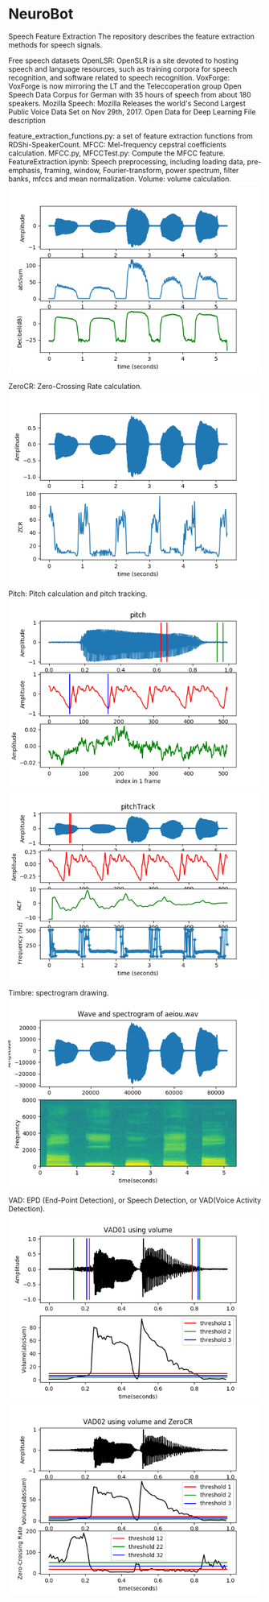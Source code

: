 # NeuroBot
Speech Feature Extraction
The repository describes the feature extraction methods for speech signals.

Free speech datasets
OpenLSR: OpenSLR is a site devoted to hosting speech and language resources, such as training corpora for speech recognition, and software related to speech recognition.
VoxForge: VoxForge is now mirroring the LT and the Teleccoperation group Open Speech Data Corpus for German with 35 hours of speech from about 180 speakers.
Mozilla Speech: Mozilla Releases the world's Second Largest Public Voice Data Set on Nov 29th, 2017.
Open Data for Deep Learning
File description

feature_extraction_functions.py: a set of feature extraction functions from RDShi-SpeakerCount.
MFCC: Mel-frequency cepstral coefficients calculation.
MFCC.py, MFCCTest.py: Compute the MFCC feature.
FeatureExtraction.ipynb: Speech preprocessing, including loading data, pre-emphasis, framing, window, Fourier-transform, power spectrum, filter banks, mfccs and mean normalization.
Volume: volume calculation.
![](https://github.com/raj2199/NeuroBot/blob/main/Volume/VolumeTest.png?raw=true)


ZeroCR: Zero-Crossing Rate calculation.
![](https://github.com/raj2199/NeuroBot/blob/main/ZeroCR/ZeroCR.png?raw=true)

Pitch: Pitch calculation and pitch tracking.
![](https://github.com/raj2199/NeuroBot/blob/main/Pitch/pitch.png?raw=true)
![](https://github.com/raj2199/NeuroBot/blob/main/Pitch/pitchTrack.png?raw=true)

Timbre: spectrogram drawing.
![](https://github.com/raj2199/NeuroBot/blob/main/Timbre/spectrogram.png?raw=true)

VAD: EPD (End-Point Detection), or Speech Detection, or VAD(Voice Activity Detection).
![](https://github.com/raj2199/NeuroBot/blob/main/VAD/VAD01.png?raw=true)
![](https://github.com/raj2199/NeuroBot/blob/main/VAD/VAD02.png?raw=true)
